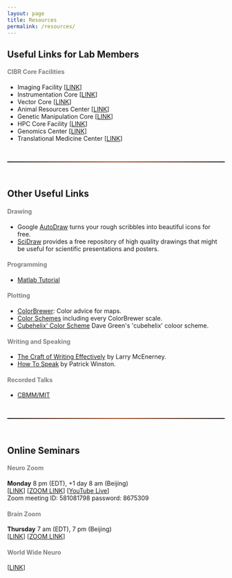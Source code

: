 ```yaml
---
layout: page
title: Resources
permalink: /resources/
---
```


## Useful Links for Lab Members

<h4 style="color:gray">CIBR Core Facilities</h4> 

* Imaging Facility [[LINK](https://imaging.cibr.ac.cn/index.php)]
* Instrumentation Core [[LINK](https://instrumentation.cibr.ac.cn/index.php/Index/index)]
* Vector Core [[LINK](http://vector.cibr.ac.cn/)]
* Animal Resources Center [[LINK](http://laboratory-animal-resource-center.cibr.ac.cn/)]
* Genetic Manipulation Core [[LINK](http://genetic-manipulation.cibr.ac.cn/)]
* HPC Core Facility [[LINK](http://hpc.cibr.ac.cn/)]
* Genomics Center [[LINK](http://genomics.cibr.ac.cn/)]
* Translational Medicine Center [[LINK](http://translational-medicine-center.cibr.ac.cn/)]

<br>
<hr style="height:2px; border:1px; background-image: linear-gradient(to right, rgba(255, 94, 19, 0), rgba(255, 94, 19, 0.6), rgba(255, 94, 19, 0))" />
<br>

## Other Useful Links

<h4 style="color:gray">Drawing</h4> 

* Google [AutoDraw](https://www.autodraw.com/) turns your rough scribbles into beautiful icons for free.<br>
* [SciDraw](https://scidraw.io/) provides a free repository of high quality drawings that might be useful for scientific presentations and posters.

<h4 style="color:gray">Programming</h4>

* [Matlab Tutorial](https://www.mathworks.com/help/matlab/)

<h4 style="color:gray">Plotting</h4>

* [ColorBrewer](https://colorbrewer2.org/#type=sequential&scheme=BuGn&n=3): Color advice for maps.<br>
* [Color Schemes](https://observablehq.com/@d3/color-schemes) including every ColorBrewer scale.
* [Cubehelix' Color Scheme](http://www.mrao.cam.ac.uk/~dag/CUBEHELIX/) Dave Green's 'cubehelix' coloor scheme.

<h4 style="color:gray">Writing and Speaking</h4>

* [The Craft of Writing Effectively](https://www.youtube.com/watch?v=vtIzMaLkCaM) by Larry McEnerney.<br>
* [How To Speak](https://www.youtube.com/watch?v=Unzc731iCUY) by Patrick Winston.

<h4 style="color:gray">Recorded Talks</h4>

* [CBMM/MIT](https://cbmm.mit.edu/videos)<br>
 
<br>
<hr style="height:2px; border:1px; background-image: linear-gradient(to right, rgba(255, 94, 19, 0), rgba(255, 94, 19, 0.6), rgba(255, 94, 19, 0))" />
<br>

## Online Seminars

<h4 style="color:gray">Neuro Zoom</h4>

**Monday** 8 pm (EDT), +1 day 8 am (Beijing)<br>
[[LINK](https://www.neurozoom.bio/)] [[ZOOM LINK](https://stanford.zoom.us/j/581081798?pwd=eVpMVVlucjVsQ2tZdy9TblRKVm9Wdz09)] [[YouTube Live](https://www.youtube.com/channel/UCk4jfqUT80dRAs9lYTA7smw)] <br>
Zoom meeting ID: 581081798 password: 8675309

<h4 style="color:gray">Brain Zoom</h4>

**Thursday** 7 am (EDT), 7 pm (Beijing)<br>
[[LINK](https://brainonline.mystrikingly.com/)] [[ZOOM LINK](https://ucl.zoom.us/j/2469477222)]<br>


<h4 style="color:gray">World Wide Neuro</h4>

[[LINK](https://www.world-wide.org/Neuro/)]


